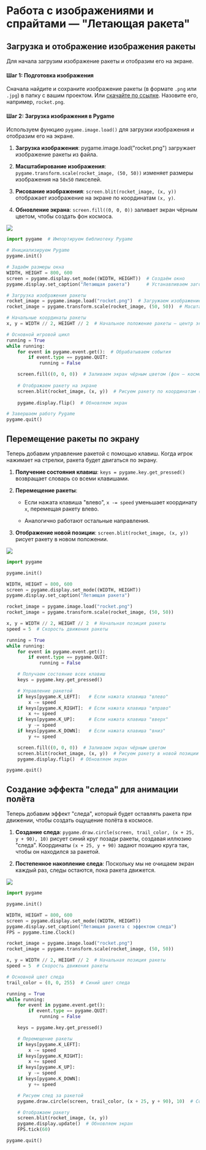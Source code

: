 # Работа с изображениями и спрайтами — "Летающая ракета"

## Загрузка и отображение изображения ракеты

Для начала загрузим изображение ракеты и отобразим его на экране. 

#### Шаг 1: Подготовка изображения

Сначала найдите и сохраните изображение ракеты (в формате `.png` или `.jpg`) в папку с вашим проектом. Или [скачайте по ссылке](https://disk.yandex.ru/i/CL8R1REIhUEOXA). Назовите его, например, `rocket.png`.

#### Шаг 2: Загрузка изображения в Pygame

Используем функцию `pygame.image.load()` для загрузки изображения и отобразим его на экране.

1. **Загрузка изображения**: pygame.image.load("rocket.png") загружает изображение ракеты из файла.

2. **Масштабирование изображения**: `pygame.transform.scale(rocket_image, (50, 50))` изменяет размеры изображения на `50x50` пикселей.

3. **Рисование изображения**: `screen.blit(rocket_image, (x, y))` отображает изображение на экране по координатам `(x, y)`.

4. **Обновление экрана**: `screen.fill((0, 0, 0))` заливает экран чёрным цветом, чтобы создать фон космоса.

<div>
    <img src="images/py-2-1.png">
</div>

```python
import pygame  # Импортируем библиотеку Pygame

# Инициализируем Pygame
pygame.init()

# Задаём размеры окна
WIDTH, HEIGHT = 800, 600
screen = pygame.display.set_mode((WIDTH, HEIGHT))  # Создаём окно
pygame.display.set_caption("Летающая ракета")      # Устанавливаем заголовок окна

# Загрузка изображения ракеты
rocket_image = pygame.image.load("rocket.png")  # Загружаем изображение ракеты
rocket_image = pygame.transform.scale(rocket_image, (50, 50))  # Масштабируем изображение до нужного размера

# Начальные координаты ракеты
x, y = WIDTH // 2, HEIGHT // 2  # Начальное положение ракеты — центр экрана

# Основной игровой цикл
running = True
while running:
    for event in pygame.event.get():  # Обрабатываем события
        if event.type == pygame.QUIT:
            running = False

    screen.fill((0, 0, 0))  # Заливаем экран чёрным цветом (фон — космос)
    
    # Отображаем ракету на экране
    screen.blit(rocket_image, (x, y))  # Рисуем ракету по координатам (x, y)
    
    pygame.display.flip()  # Обновляем экран

# Завершаем работу Pygame
pygame.quit()
```

## Перемещение ракеты по экрану

Теперь добавим управление ракетой с помощью клавиш. Когда игрок нажимает на стрелки, ракета будет двигаться по экрану.


1. **Получение состояния клавиш**: `keys = pygame.key.get_pressed()` возвращает словарь со всеми клавишами.

2. **Перемещение ракеты**:

    - Если нажата клавиша "влево", `x -= speed` уменьшает координату `x`, перемещая ракету влево.

    - Аналогично работают остальные направления.

3. **Отображение новой позиции**: `screen.blit(rocket_image, (x, y))` рисует ракету в новом положении.

<div>
    <img src="images/py-2-2.png">
</div>

```python
import pygame

pygame.init()

WIDTH, HEIGHT = 800, 600
screen = pygame.display.set_mode((WIDTH, HEIGHT))
pygame.display.set_caption("Летающая ракета")

rocket_image = pygame.image.load("rocket.png")
rocket_image = pygame.transform.scale(rocket_image, (50, 50))

x, y = WIDTH // 2, HEIGHT // 2  # Начальная позиция ракеты
speed = 5  # Скорость движения ракеты

running = True
while running:
    for event in pygame.event.get():
        if event.type == pygame.QUIT:
            running = False

    # Получаем состояние всех клавиш
    keys = pygame.key.get_pressed()

    # Управление ракетой
    if keys[pygame.K_LEFT]:   # Если нажата клавиша "влево"
        x -= speed
    if keys[pygame.K_RIGHT]:  # Если нажата клавиша "вправо"
        x += speed
    if keys[pygame.K_UP]:     # Если нажата клавиша "вверх"
        y -= speed
    if keys[pygame.K_DOWN]:   # Если нажата клавиша "вниз"
        y += speed

    screen.fill((0, 0, 0))  # Заливаем экран чёрным цветом
    screen.blit(rocket_image, (x, y))  # Рисуем ракету в новой позиции
    pygame.display.flip()  # Обновляем экран

pygame.quit()
```

## Создание эффекта "следа" для анимации полёта

Теперь добавим эффект "следа", который будет оставлять ракета при движении, чтобы создать ощущение полёта в космосе.

1. **Создание следа**: `pygame.draw.circle(screen, trail_color, (x + 25, y + 90), 10)` рисует синий круг позади ракеты, создавая иллюзию "следа". Координаты `(x + 25, y + 90)` задают позицию круга так, чтобы он находился за ракетой.

2. **Постепенное накопление следа**: Поскольку мы не очищаем экран каждый раз, следы остаются, пока ракета движется.

<div>
    <img src="images/py-2-3.png">
</div>

```python
import pygame

pygame.init()

WIDTH, HEIGHT = 800, 600
screen = pygame.display.set_mode((WIDTH, HEIGHT))
pygame.display.set_caption("Летающая ракета с эффектом следа")
FPS = pygame.time.Clock()

rocket_image = pygame.image.load("rocket.png")
rocket_image = pygame.transform.scale(rocket_image, (50, 50))

x, y = WIDTH // 2, HEIGHT // 2  # Начальная позиция ракеты
speed = 5  # Скорость движения ракеты

# Основной цвет следа
trail_color = (0, 0, 255)  # Синий цвет следа

running = True
while running:
    for event in pygame.event.get():
        if event.type == pygame.QUIT:
            running = False

    keys = pygame.key.get_pressed()

    # Перемещение ракеты
    if keys[pygame.K_LEFT]:
        x -= speed
    if keys[pygame.K_RIGHT]:
        x += speed
    if keys[pygame.K_UP]:
        y -= speed
    if keys[pygame.K_DOWN]:
        y += speed

    # Рисуем след за ракетой
    pygame.draw.circle(screen, trail_color, (x + 25, y + 90), 10)  # Создаём маленький круг позади ракеты

    # Отображаем ракету
    screen.blit(rocket_image, (x, y))
    pygame.display.update()  # Обновляем экран
    FPS.tick(60)

pygame.quit()
```
